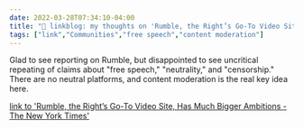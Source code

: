 ```yaml
---
date: 2022-03-28T07:34:10-04:00
title: "🔗 linkblog: my thoughts on 'Rumble, the Right’s Go-To Video Site, Has Much Bigger Ambitions - The New York Times'"
tags: ["link","Communities","free speech","content moderation"]
---
```

Glad to see reporting on Rumble, but disappointed to see uncritical repeating of claims about "free speech," "neutrality," and "censorship." There are no neutral platforms, and content moderation is the real key idea here.
 
[link to 'Rumble, the Right’s Go-To Video Site, Has Much Bigger Ambitions - The New York Times'](https://www.nytimes.com/2022/03/28/business/media/rumble-social-media-conservatives-videos.html)
